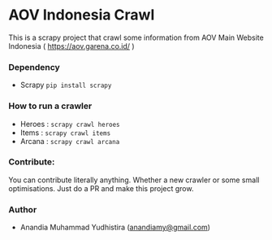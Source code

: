 # AOV Indonesia Crawl

This is a scrapy project that crawl some information from AOV Main Website Indonesia ( https://aov.garena.co.id/ )

### Dependency
- Scrapy ```pip install scrapy```

### How to run a crawler
- Heroes : ```scrapy crawl heroes```
- Items : ```scrapy crawl items``` 
- Arcana : ```scrapy crawl arcana```

### Contribute:
You can contribute literally anything. Whether a new crawler or some small optimisations. Just do a PR and make this project grow.

### Author
- Anandia Muhammad Yudhistira (anandiamy@gmail.com)
